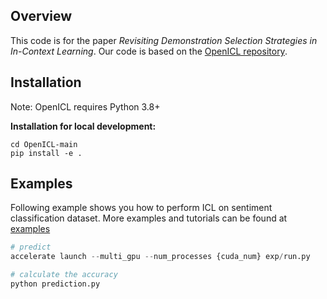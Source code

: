 ## Overview
This code is for the paper _Revisiting Demonstration Selection Strategies in In-Context Learning_. Our code is based on the <a href="https://github.com/Shark-NLP/OpenICL/tree/main">OpenICL repository</a>.

## Installation
Note: OpenICL requires Python 3.8+


**Installation for local development:**
```
cd OpenICL-main
pip install -e .
```

## Examples
Following example shows you how to perform ICL on sentiment classification dataset.  More examples and tutorials can be found at [examples](https://github.com/Shark-NLP/OpenICL/tree/main/examples)
```python
# predict
accelerate launch --multi_gpu --num_processes {cuda_num} exp/run.py

# calculate the accuracy
python prediction.py
```